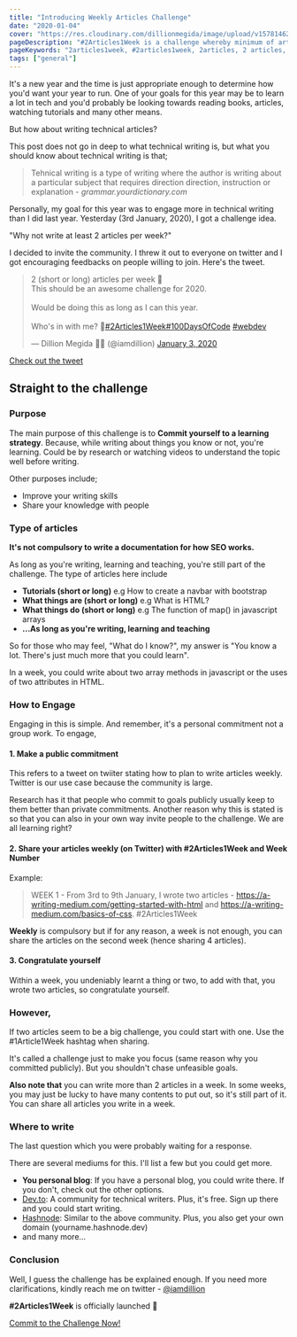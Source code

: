 ```yaml
---
title: "Introducing Weekly Articles Challenge"
date: "2020-01-04"
cover: "https://res.cloudinary.com/dillionmegida/image/upload/v1578146259/images/blogs_cover/2articles_hgh7no.jpg"
pageDescription: "#2Articles1Week is a challenge whereby minimum of articles are written in a week. The articles written are shared on twitter. The purpose is to commit to a learning strategy."
pageKeywords: "2articles1week, #2articles1week, 2articles, 2 articles, 1 week, 1week, 2 articles per week, articles challenge, writing challenge"
tags: ["general"]
---
```


It's a new year and the time is just appropriate enough to determine how you'd want your year to run. One of your goals for this year may be to learn a lot in tech and you'd probably be looking towards reading books, articles, watching tutorials and many other means.

But how about writing technical articles?

This post does not go in deep to what technical writing is, but what you should know about technical writing is that;

> Tehnical writing is a type of writing where the author is writing about a particular subject that requires direction direction, instruction or explanation - _grammar.yourdictionary.com_

Personally, my goal for this year was to engage more in technical writing than I did last year. Yesterday (3rd January, 2020), I got a challenge idea.

"Why not write at least 2 articles per week?"

I decided to invite the community. I threw it out to everyone on twitter and I got encouraging feedbacks on people willing to join. Here's the tweet.

<blockquote class="twitter-tweet"><p lang="en" dir="ltr">2 (short or long) articles per week 🤔<br>This should be an awesome challenge for 2020.<br><br>Would be doing this as long as I can this year.<br><br>Who&#39;s in with me? 👋<a href="https://twitter.com/hashtag/2Articles1Week?src=hash&amp;ref_src=twsrc%5Etfw">#2Articles1Week</a><a href="https://twitter.com/hashtag/100DaysOfCode?src=hash&amp;ref_src=twsrc%5Etfw">#100DaysOfCode</a> <a href="https://twitter.com/hashtag/webdev?src=hash&amp;ref_src=twsrc%5Etfw">#webdev</a></p>&mdash; Dillion Megida 🚀🤶 (@iamdillion) <a href="https://twitter.com/iamdillion/status/1213021849065529345?ref_src=twsrc%5Etfw">January 3, 2020</a></blockquote> <script async src="https://platform.twitter.com/widgets.js" charset="utf-8"></script>

[Check out the tweet](https://twitter.com/iamdillion/status/1213021849065529345)

## Straight to the challenge

### Purpose

The main purpose of this challenge is to **Commit yourself to a learning strategy**. Because, while writing about things you know or not, you're learning. Could be by research or watching videos to understand the topic well before writing.

Other purposes include;

- Improve your writing skills
- Share your knowledge with people

### Type of articles

**It's not compulsory to write a documentation for how SEO works.**

As long as you're writing, learning and teaching, you're still part of the challenge. The type of articles here include

- **Tutorials (short or long)** e.g How to create a navbar with bootstrap
- **What things are (short or long)** e.g What is HTML?
- **What things do (short or long)** e.g The function of map() in javascript arrays
- **...As long as you're writing, learning and teaching**

So for those who may feel, "What do I know?", my answer is "You know a lot. There's just much more that you could learn".

In a week, you could write about two array methods in javascript or the uses of two attributes in HTML.

### How to Engage

Engaging in this is simple. And remember, it's a personal commitment not a group work. To engage,

#### 1. Make a public commitment

This refers to a tweet on twiiter stating how to plan to write articles weekly. Twitter is our use case because the community is large.

Research has it that people who commit to goals publicly usually keep to them better than private commitments. Another reason why this is stated is so that you can also in your own way invite people to the challenge. We are all learning right?

#### 2. Share your articles weekly (on Twitter) with #2Articles1Week and Week Number

Example:

> WEEK 1 - From 3rd to 9th January, I wrote two articles - https://a-writing-medium.com/getting-started-with-html and https://a-writing-medium.com/basics-of-css. #2Articles1Week

**Weekly** is compulsory but if for any reason, a week is not enough, you can share the articles on the second week (hence sharing 4 articles).

#### 3. Congratulate yourself

Within a week, you undeniably learnt a thing or two, to add with that, you wrote two articles, so congratulate yourself.

### However,

If two articles seem to be a big challenge, you could start with one. Use the #1Article1Week hashtag when sharing.

It's called a challenge just to make you focus (same reason why you committed publicly). But you shouldn't chase unfeasible goals.

**Also note that** you can write more than 2 articles in a week. In some weeks, you may just be lucky to have many contents to put out, so it's still part of it. You can share all articles you write in a week.

### Where to write

The last question which you were probably waiting for a response.

There are several mediums for this. I'll list a few but you could get more.

- **You personal blog**: If you have a personal blog, you could write there. If you don't, check out the other options.
- [Dev.to](https://dev.to): A community for technical writers. Plus, it's free. Sign up there and you could start writing.
- [Hashnode](https://hashnode.com): Similar to the above community. Plus, you also get your own domain (yourname.hashnode.dev)
- and many more...

### Conclusion

Well, I guess the challenge has be explained enough. If you need more clarifications, kindly reach me on twitter - [@iamdillion](https://twitter.com/iamdillion)

**#2Articles1Week** is officially launched 🚀

<a href="https://twitter.com/intent/tweet?text=I am publicly committing to the %232Articles1Week Challenge - https://dillionmegida.com/p/introducing-weekly-articles-challenge. Come join me ☺️" title="Commit to the challenge">
Commit to the Challenge Now!
</a>
